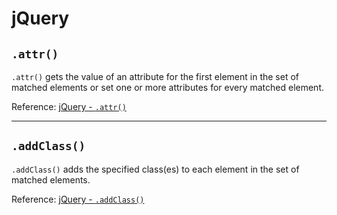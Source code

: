 # jQuery

## `.attr()`

`.attr()` gets the value of an attribute for the first element in the set of matched elements or set one or more attributes for every matched element.

Reference: [jQuery - `.attr()`](https://api.jquery.com/attr/)

---

## `.addClass()`

`.addClass()` adds the specified class(es) to each element in the set of matched elements.

Reference: [jQuery - `.addClass()`](https://api.jquery.com/addClass/)